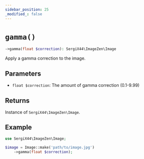 ```yaml
---
sidebar_position: 25
_modified_: false
---
```

# `gamma()`

```php
->gamma(float $correction): SergiX44\ImageZen\Image
```
Apply a gamma correction to the image.

## Parameters

- `float $correction`: The amount of gamma correction (0.1-9.99)


## Returns

Instance of `SergiX44\ImageZen\Image`.

## Example

```php
use SergiX44\ImageZen\Image;

$image = Image::make('path/to/image.jpg')
    ->gamma(float $correction);

```
